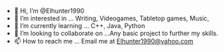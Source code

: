 - 👋 Hi, I’m @Elhunter1990
- 👀 I’m interested in ... Writing, Videogames, Tabletop games, Music, 
- 🌱 I’m currently learning ... C++, Java, Python
- 💞️ I’m looking to collaborate on ...Any basic project to further my skills. 
- 📫 How to reach me ... Email me at Elhunter1990@yahoo.com

<!---
Elhunter1990/Elhunter1990 is a ✨ special ✨ repository because its `README.md` (this file) appears on your GitHub profile.
You can click the Preview link to take a look at your changes.
--->
